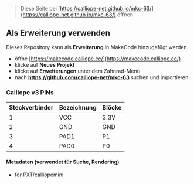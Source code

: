 
> Diese Seite bei [https://calliope-net.github.io/mkc-63/](https://calliope-net.github.io/mkc-63/) öffnen

## Als Erweiterung verwenden

Dieses Repository kann als **Erweiterung** in MakeCode hinzugefügt werden.

* öffne [https://makecode.calliope.cc/](https://makecode.calliope.cc/)
* klicke auf **Neues Projekt**
* klicke auf **Erweiterungen** unter dem Zahnrad-Menü
* nach **https://github.com/calliope-net/mkc-63** suchen und importieren

### Calliope v3 PINs

Steckverbinder|Bezeichnung|Blöcke
---|---|---
1|VCC|3.3V
2|GND|GND
3|PAD1|P1
4|PAD0|P0




#### Metadaten (verwendet für Suche, Rendering)

* for PXT/calliopemini
<script src="https://makecode.com/gh-pages-embed.js"></script><script>makeCodeRender("{{ site.makecode.home_url }}", "{{ site.github.owner_name }}/{{ site.github.repository_name }}");</script>
